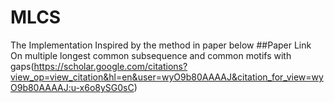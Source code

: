 # MLCS
The Implementation Inspired by the method in paper below
##Paper Link
On multiple longest common subsequence and common motifs with gaps(https://scholar.google.com/citations?view_op=view_citation&hl=en&user=wyO9b80AAAAJ&citation_for_view=wyO9b80AAAAJ:u-x6o8ySG0sC)

